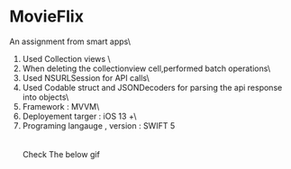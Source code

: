 # MovieFlix
An assignment from smart apps\
1) Used Collection views \
2) When deleting the collectionview cell,performed batch operations\
3) Used NSURLSession for API calls\
4) Used Codable struct and JSONDecoders for parsing the api response into objects\
5) Framework  : MVVM\
6) Deployement targer : iOS 13 +\
7) Programing langauge , version : SWIFT 5\
\
\
Check The below gif

